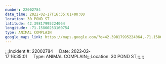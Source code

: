 ```yaml
---
number: 22002784
date_time: 2022-02-17T16:35:01+00:00
location: 30 POND ST
latitude: 42.39817995224064
longitude: -71.15860253160754
type: ANIMAL COMPLAIN
google_maps_link: https://maps.google.com/?q=42.39817995224064,-71.15860253160754
---
```


;;;Incident #: 22002784     Date: 2022‐02‐17 16:35:01     Type: ANIMAL COMPLAIN;;;Location: 30 POND ST;;;;;;
